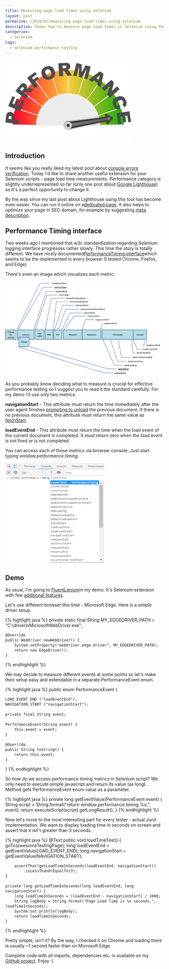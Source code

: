 ```yaml
---
title: Measuring page load times using Selenium
layout: post
permalink: /2019/01/measuring-page-load-times-using-selenium
description: Shows how to measure page load times in Selenium using the PerformanceTiming interface, explaining access to metrics via JavaScript and providing a FluentLenium example.
categories:
  - Selenium
tags:
  - selenium performance testing 
---
```


<img src="/images/blog/kisscc0-computer-icons-performance-indicator-drawing-bench-performance-by-cyberang3l-5b74ed3ee8fa74.5190956615343895669543.png" loading="lazy" alt="">

## Introduction

It seems like you really liked my latest post
about [console errors verification](https://www.awesome-testing.com/2019/01/adding-console-error-log-verification.html).
Today I'd like to share another useful extension for your Selenium scripts - page load time measurements. Performance
category is slightly underrepresented so far (only one post
about [Google Lighthouse](https://www.awesome-testing.com/2018/03/five-minutes-performance-report-with.html)) so it's a
perfect opportunity to change it.

By the way since my last post about Lighthouse using this tool has become even easier. You can run it online on
a[dedicated page](https://web.dev/measure). It also helps to optimize your page in SEO domain, for example by
suggesting [meta description](https://github.com/FluentLenium/FluentLenium/pull/687).

## Performance Timing interface

Two weeks ago I mentioned that w3c standardization regarding Selenium logging interface progresses rather slowly. This
time the story is totally different. We have nicely
documented[PerformanceTiming interface](https://www.w3.org/TR/navigation-timing/#sec-navigation-timing-interface)which
seems to be the implemented in every browser (I tested Chrome, Firefox, and Edge).

There's even an image which visualizes each metric:

<img src="/images/blog/timing-overview.png" loading="lazy" alt="">

As you probably know deciding what to measure is crucial for effective performance testing so I suggest you to read it
the standard carefully. For my demo I'll use only two metrics:

**navigationStart** - This attribute must return the time immediately after the user agent
finishes [prompting to unload](http://www.w3.org/TR/html5/browsers.html#prompt-to-unload-a-document) the previous
document. If there is no previous document, this attribute must return the same value
as [fetchStart](https://www.w3.org/TR/navigation-timing/#dom-performancetiming-fetchstart).

**loadEventEnd** - This attribute must return the time when the load event of the current document is completed. It must
return zero when the load event is not fired or is not completed.

You can access each of those metrics via browser console. Just start typing _window.performance.timing._

<img src="/images/blog/perfapi.png" loading="lazy" alt="">

## Demo

As usual, I'm going to [FluentLenium](https://github.com/FluentLenium/FluentLenium)in my demo. It's Selenium extension
with few [additional features](https://fluentlenium.com/).

Let's use different browser this time - Microsoft Edge. Here is a simple driver setup.

{% highlight java %}
    private static final String MY_EDGEDRIVER_PATH = "C:\\drivers\\MicrosoftWebDriver.exe";

    @Override
    public WebDriver newWebDriver() {
        System.setProperty("webdriver.edge.driver", MY_EDGEDRIVER_PATH);
        return new EdgeDriver();
    }
{% endhighlight %}

We may decide to measure different events at some points so let's make their setup easy and extendable in a separate
PerformanceEvent enum.

{% highlight java %}
public enum PerformanceEvent {

    LOAD_EVENT_END ("loadEventEnd"),
    NAVIGATION_START ("navigationStart");

    private final String event;

    PerformanceEvent(String event) {
        this.event = event;
    }

    @Override
    public String toString() {
        return this.event;
    }
}
{% endhighlight %}

So how do we access performance timing metrics in Selenium script? We only need to execute simple javascript and return
its value (as long). Method gets PerformanceEvent enum value as a parameter.

{% highlight java %}
    private long getEventValue(PerformanceEvent event) {
        String script = String.format("return window.performance.timing.%s;", event);
        return executeScript(script).getLongResult();
    }
{% endhighlight %}

Now let's move to the most interesting part for every tester - actual Junit implementation. We want to display loading
time in seconds on screen and assert that it isn't greater than 3 seconds.

{% highlight java %}
    @Test
    public void loadTimeTest() {
        goTo(awesomeTestingPage);
        long loadEventEnd = getEventValue(LOAD_EVENT_END);
        long navigationStart = getEventValue(NAVIGATION_START);

        assertThat(getLoadTimeInSeconds(loadEventEnd, navigationStart))
            .isLessThanOrEqualTo(3);
    }

    private long getLoadTimeInSeconds(long loadEventEnd, long navigationStart) {
        long loadTimeInSeconds = (loadEventEnd - navigationStart) / 1000;
        String logBody = String.format("Page Load Time is %s seconds.", loadTimeInSeconds);
        System.out.println(logBody);
        return loadTimeInSeconds;
    }
{% endhighlight %}

Pretty simple, isn't it? By the way, I checked it on Chrome and loading there is usually ~1 second faster than on
Microsoft Edge.

Complete code with all imports, dependencies etc. is available on
my [GitHub project](https://github.com/slawekradzyminski/AwesomeTesting/tree/2a1526ea8b07dbd18a7960ffa8845beff5083616/src/test/java/com/awesome/testing/performance/timing).
Enjoy :)
